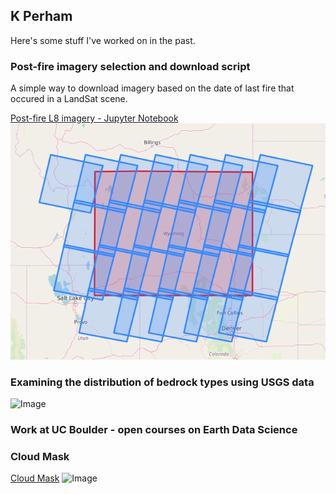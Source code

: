 ## K Perham

Here's some stuff I've worked on in the past.

### Post-fire imagery selection and download script

A simple way to download imagery based on the date of last fire that occured in a LandSat scene.


[Post-fire L8 imagery - Jupyter Notebook](Download_L8Imagery_Post_Fire.ipynb)  ![Image](l8scene.PNG)

### Examining the distribution of bedrock types using USGS data

![Image](https://github.com/kmp24/geologypython/blob/master/Rock_types.png)


### Work at UC Boulder - open courses on Earth Data Science

### Cloud Mask

[Cloud Mask](https://github.com/kmp24/CloudMask/cloudmask.rmd) ![Image](https://github.com/kmp24/CloudMask/5.PNG)

